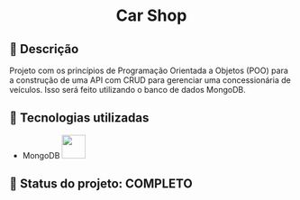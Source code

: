 <h1 align="center">Car Shop</h1>

## :memo: Descrição
Projeto com os princípios de Programação Orientada a Objetos (POO) para a construção de uma API com CRUD para gerenciar uma concessionária de veículos. Isso será feito utilizando o banco de dados MongoDB.

## :wrench: Tecnologias utilizadas
* MongoDB <img height ="42px" src="https://cdn.jsdelivr.net/gh/devicons/devicon/icons/mongodb/mongodb-original-wordmark.svg" />
          
## :dart: Status do projeto: COMPLETO
